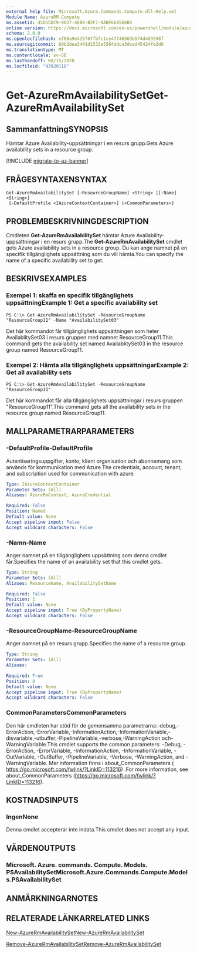 ```yaml
---
external help file: Microsoft.Azure.Commands.Compute.dll-Help.xml
Module Name: AzureRM.Compute
ms.assetid: 45D55DC9-0027-4EB9-B2F7-9ABF6685E6B5
online version: https://docs.microsoft.com/en-us/powershell/module/azurerm.compute/get-azurermavailabilityset
schema: 2.0.0
ms.openlocfilehash: ef00a9e425f67fbfc1ce47746503b574d483598f
ms.sourcegitcommit: b9b2dea3441d1532a5564ddca3dced45424fe2d6
ms.translationtype: MT
ms.contentlocale: sv-SE
ms.lasthandoff: 08/15/2020
ms.locfileid: "93929118"
---
```

# <span data-ttu-id="9d18f-101">Get-AzureRmAvailabilitySet</span><span class="sxs-lookup"><span data-stu-id="9d18f-101">Get-AzureRmAvailabilitySet</span></span>

## <span data-ttu-id="9d18f-102">Sammanfattning</span><span class="sxs-lookup"><span data-stu-id="9d18f-102">SYNOPSIS</span></span>
<span data-ttu-id="9d18f-103">Hämtar Azure Availability-uppsättningar i en resurs grupp.</span><span class="sxs-lookup"><span data-stu-id="9d18f-103">Gets Azure availability sets in a resource group.</span></span>

[!INCLUDE [migrate-to-az-banner](../../includes/migrate-to-az-banner.md)]

## <span data-ttu-id="9d18f-104">FRÅGESYNTAXEN</span><span class="sxs-lookup"><span data-stu-id="9d18f-104">SYNTAX</span></span>

```
Get-AzureRmAvailabilitySet [-ResourceGroupName] <String> [[-Name] <String>]
 [-DefaultProfile <IAzureContextContainer>] [<CommonParameters>]
```

## <span data-ttu-id="9d18f-105">PROBLEMBESKRIVNING</span><span class="sxs-lookup"><span data-stu-id="9d18f-105">DESCRIPTION</span></span>
<span data-ttu-id="9d18f-106">Cmdleten **Get-AzureRmAvailabilitySet** hämtar Azure Availability-uppsättningar i en resurs grupp.</span><span class="sxs-lookup"><span data-stu-id="9d18f-106">The **Get-AzureRmAvailabilitySet** cmdlet gets Azure availability sets in a resource group.</span></span>
<span data-ttu-id="9d18f-107">Du kan ange namnet på en specifik tillgänglighets uppsättning som du vill hämta.</span><span class="sxs-lookup"><span data-stu-id="9d18f-107">You can specify the name of a specific availability set to get.</span></span>

## <span data-ttu-id="9d18f-108">BESKRIVS</span><span class="sxs-lookup"><span data-stu-id="9d18f-108">EXAMPLES</span></span>

### <span data-ttu-id="9d18f-109">Exempel 1: skaffa en specifik tillgänglighets uppsättning</span><span class="sxs-lookup"><span data-stu-id="9d18f-109">Example 1: Get a specific availability set</span></span>
```
PS C:\> Get-AzureRmAvailabilitySet -ResourceGroupName "ResourceGroup11" -Name "AvailabilitySet03"
```

<span data-ttu-id="9d18f-110">Det här kommandot får tillgänglighets uppsättningen som heter AvailablitySet03 i resurs gruppen med namnet ResourceGroup11.</span><span class="sxs-lookup"><span data-stu-id="9d18f-110">This command gets the availability set named AvailablitySet03 in the resource group named ResourceGroup11.</span></span>

### <span data-ttu-id="9d18f-111">Exempel 2: Hämta alla tillgänglighets uppsättningar</span><span class="sxs-lookup"><span data-stu-id="9d18f-111">Example 2: Get all availability sets</span></span>
```
PS C:\> Get-AzureRmAvailabilitySet -ResourceGroupName "ResourceGroup11"
```

<span data-ttu-id="9d18f-112">Det här kommandot får alla tillgänglighets uppsättningar i resurs gruppen "ResourceGroup11".</span><span class="sxs-lookup"><span data-stu-id="9d18f-112">This command gets all the availability sets in the resource group named ResourceGroup11.</span></span>

## <span data-ttu-id="9d18f-113">MALLPARAMETRAR</span><span class="sxs-lookup"><span data-stu-id="9d18f-113">PARAMETERS</span></span>

### <span data-ttu-id="9d18f-114">-DefaultProfile</span><span class="sxs-lookup"><span data-stu-id="9d18f-114">-DefaultProfile</span></span>
<span data-ttu-id="9d18f-115">Autentiseringsuppgifter, konto, klient organisation och abonnemang som används för kommunikation med Azure.</span><span class="sxs-lookup"><span data-stu-id="9d18f-115">The credentials, account, tenant, and subscription used for communication with azure.</span></span>

```yaml
Type: IAzureContextContainer
Parameter Sets: (All)
Aliases: AzureRmContext, AzureCredential

Required: False
Position: Named
Default value: None
Accept pipeline input: False
Accept wildcard characters: False
```

### <span data-ttu-id="9d18f-116">-Namn</span><span class="sxs-lookup"><span data-stu-id="9d18f-116">-Name</span></span>
<span data-ttu-id="9d18f-117">Anger namnet på en tillgänglighets uppsättning som denna cmdlet får.</span><span class="sxs-lookup"><span data-stu-id="9d18f-117">Specifies the name of an availability set that this cmdlet gets.</span></span>

```yaml
Type: String
Parameter Sets: (All)
Aliases: ResourceName, AvailabilitySetName

Required: False
Position: 1
Default value: None
Accept pipeline input: True (ByPropertyName)
Accept wildcard characters: False
```

### <span data-ttu-id="9d18f-118">-ResourceGroupName</span><span class="sxs-lookup"><span data-stu-id="9d18f-118">-ResourceGroupName</span></span>
<span data-ttu-id="9d18f-119">Anger namnet på en resurs grupp.</span><span class="sxs-lookup"><span data-stu-id="9d18f-119">Specifies the name of a resource group.</span></span>

```yaml
Type: String
Parameter Sets: (All)
Aliases: 

Required: True
Position: 0
Default value: None
Accept pipeline input: True (ByPropertyName)
Accept wildcard characters: False
```

### <span data-ttu-id="9d18f-120">CommonParameters</span><span class="sxs-lookup"><span data-stu-id="9d18f-120">CommonParameters</span></span>
<span data-ttu-id="9d18f-121">Den här cmdleten har stöd för de gemensamma parametrarna:-debug,-ErrorAction,-ErrorVariable,-InformationAction,-InformationVariable,-disvariable,-utbuffer,-PipelineVariable,-verbose,-WarningAction och-WarningVariable.</span><span class="sxs-lookup"><span data-stu-id="9d18f-121">This cmdlet supports the common parameters: -Debug, -ErrorAction, -ErrorVariable, -InformationAction, -InformationVariable, -OutVariable, -OutBuffer, -PipelineVariable, -Verbose, -WarningAction, and -WarningVariable.</span></span> <span data-ttu-id="9d18f-122">Mer information finns i about_CommonParameters ( https://go.microsoft.com/fwlink/?LinkID=113216) .</span><span class="sxs-lookup"><span data-stu-id="9d18f-122">For more information, see about_CommonParameters (https://go.microsoft.com/fwlink/?LinkID=113216).</span></span>

## <span data-ttu-id="9d18f-123">KOSTNADS</span><span class="sxs-lookup"><span data-stu-id="9d18f-123">INPUTS</span></span>

### <span data-ttu-id="9d18f-124">Ingen</span><span class="sxs-lookup"><span data-stu-id="9d18f-124">None</span></span>
<span data-ttu-id="9d18f-125">Denna cmdlet accepterar inte indata.</span><span class="sxs-lookup"><span data-stu-id="9d18f-125">This cmdlet does not accept any input.</span></span>

## <span data-ttu-id="9d18f-126">VÄRDEN</span><span class="sxs-lookup"><span data-stu-id="9d18f-126">OUTPUTS</span></span>

### <span data-ttu-id="9d18f-127">Microsoft. Azure. commands. Compute. Models. PSAvailabilitySet</span><span class="sxs-lookup"><span data-stu-id="9d18f-127">Microsoft.Azure.Commands.Compute.Models.PSAvailabilitySet</span></span>

## <span data-ttu-id="9d18f-128">ANMÄRKNINGAR</span><span class="sxs-lookup"><span data-stu-id="9d18f-128">NOTES</span></span>

## <span data-ttu-id="9d18f-129">RELATERADE LÄNKAR</span><span class="sxs-lookup"><span data-stu-id="9d18f-129">RELATED LINKS</span></span>

[<span data-ttu-id="9d18f-130">New-AzureRmAvailabilitySet</span><span class="sxs-lookup"><span data-stu-id="9d18f-130">New-AzureRmAvailabilitySet</span></span>](./New-AzureRmAvailabilitySet.md)

[<span data-ttu-id="9d18f-131">Remove-AzureRmAvailabilitySet</span><span class="sxs-lookup"><span data-stu-id="9d18f-131">Remove-AzureRmAvailabilitySet</span></span>](./Remove-AzureRmAvailabilitySet.md)


